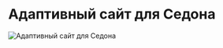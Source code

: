 # Адаптивный сайт для Седона

![Адаптивный сайт для Седона](https://user-images.githubusercontent.com/36636599/145901422-b87fa89d-512a-4c39-9401-b65af70565f7.jpg)

